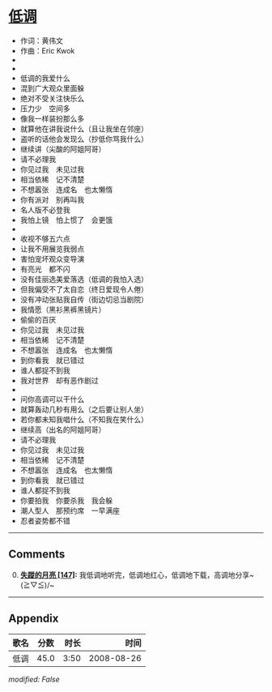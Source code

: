 # [低调](https://music.163.com/song?id=64903)

* 作词：黄伟文
* 作曲：Eric Kwok
*
*
* 低调的我爱什么
* 混到广大观众里面躲
* 绝对不受关注快乐么
* 压力少　空间多
* 像我一样装扮那么多
* 就算他在讲我说什么（且让我坐在邻座）
* 盗听的话他会发现么（抄低你骂我什么）
* 继续讲（尖酸的阿姐阿哥）
* 请不必理我
* 你见过我　未见过我
* 相当依稀　记不清楚
* 不想嚣张　连成名　也太懒惰
* 你有派对　别再叫我
* 名人版不必登我
* 我怕上镜　怕上惯了　会更饿
* 
* 收视不够五六点
* 让我不用展览我弱点
* 害怕宠坏观众变导演
* 有亮光　都不闪
* 没有佳丽选美爱落选（低调的我怕入选）
* 但我偏受不了太自恋（终日爱现令人倦）
* 没有冲动张贴我自传（街边切忌当剧院）
* 我情愿（黑衫黑裤黑镜片）
* 偷偷的百厌
* 你见过我　未见过我
* 相当依稀　记不清楚
* 不想嚣张　连成名　也太懒惰
* 到你看我　就已错过
* 谁人都捉不到我
* 我对世界　却有恶作剧过
* 
* 问你高调可以干什么
* 就算轰动几秒有用么（之后要让别人坐）
* 若你都未知我唱什么（不知我在笑什么）
* 继续高（出名的阿姐阿哥）
* 请不必理我
* 你见过我　未见过我
* 相当依稀　记不清楚
* 不想嚣张　连成名　也太懒惰
* 到你看我　就已错过
* 谁人都捉不到我
* 你要拍我　你要杀我　我会躲
* 潮人型人　那预约席　一早满座
* 忍者姿势都不错


---

## Comments
0. **[失蹤的月亮 \[147\]](https://music.163.com/#/user/home?id=74833345):** 我低调地听完，低调地红心，低调地下载，高调地分享~\(≧▽≦)/~



---

## Appendix

|歌名|分数|时长|时间|
|:---|:---:|---:|---:|
|低调|45.0|3:50|2008-08-26

*modified: False*